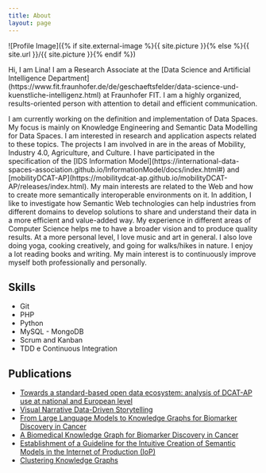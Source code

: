 ```yaml
---
title: About
layout: page
---
```

![Profile Image]({% if site.external-image %}{{ site.picture }}{% else %}{{ site.url }}/{{ site.picture }}{% endif %})

<p>Hi, I am Lina! I am a Research Associate at the [Data Science and Artificial Intelligence Department](https://www.fit.fraunhofer.de/de/geschaeftsfelder/data-science-und-kuenstliche-intelligenz.html) at Fraunhofer FIT.
I am a highly organized, results-oriented person with attention to detail and efficient communication.
</p>

<p>I am currently working on the definition and implementation of Data Spaces. My focus is mainly on Knowledge Engineering and Semantic Data Modelling for Data Spaces. I am interested in research and application aspects related to these topics.
The projects I am involved in are in the areas of Mobility, Industry 4.0, Agriculture, and Culture.
I have participated in the specification of the [IDS Information Model](https://international-data-spaces-association.github.io/InformationModel/docs/index.html#) and [mobilityDCAT-AP](https://mobilitydcat-ap.github.io/mobilityDCAT-AP/releases/index.html).
My main interests are related to the Web and how to create more semantically interoperable environments on it. In addition, I like to investigate how Semantic Web technologies can help industries from different domains to develop solutions to share and understand their data in a more efficient and value-added way. My experience in different areas of Computer Science helps me to have a broader vision and to produce quality results.
At a more personal level, I love music and art in general.
I also love doing yoga, cooking creatively, and going for walks/hikes in nature.
I enjoy a lot reading books and writing. My main interest is to continuously improve myself both professionally and personally.</p>

<h2>Skills</h2>

<ul class="skill-list">
	<li>Git</li>
	<li>PHP</li>
	<li>Python</li>
	<li>MySQL - MongoDB</li>
	<li>Scrum and Kanban</li>
	<li>TDD e Continuous Integration</li>
</ul>

<h2>Publications</h2>

<ul>
	<li><a href="https://www.inderscienceonline.com/doi/abs/10.1504/EG.2022.121856/">Towards a standard-based open data ecosystem: analysis of DCAT-AP use at national and European level</a></li>
	<li><a href="https://www.researchgate.net/profile/Lina-Teresa-Molinas-Comet/publication/343041524_Visual_Narrative_Data-Driven_Storytelling_Seminar_Paper/links/5f12e0ee299bf1e548c0d030/Visual-Narrative-Data-Driven-Storytelling-Seminar-Paper.pdf/">Visual Narrative Data-Driven Storytelling</a></li>
	<li><a href="https://arxiv.org/abs/2310.08365">From Large Language Models to Knowledge Graphs for Biomarker Discovery in Cancer</a></li>
	<li><a href="https://arxiv.org/abs/2302.04737">A Biomedical Knowledge Graph for Biomarker Discovery in Cancer</a></li>
	<li><a href="https://www.researchgate.net/profile/Lina-Teresa-Molinas-Comet/publication/364753209_Master's_Thesis_Establishment_of_a_Guideline_for_the_Intuitive_Creation_of_Semantic_Models_in_the_Internet_of_Production_IoP/links/635958f412cbac6a3efb12dd/Masters-Thesis-Establishment-of-a-Guideline-for-the-Intuitive-Creation-of-Semantic-Models-in-the-Internet-of-Production-IoP.pdf">Establishment of a Guideline for the Intuitive Creation of Semantic Models in the Internet of Production (IoP)</a></li>
	<li><a href="https://www.researchgate.net/profile/Lina-Teresa-Molinas-Comet/publication/343041490_Clustering_Knowledge_Graphs_Seminar_Paper/links/5f12e248299bf1e548c0d05b/Clustering-Knowledge-Graphs-Seminar-Paper.pdf">Clustering Knowledge Graphs</a></li>
</ul>

